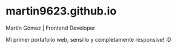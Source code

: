 # martin9623.github.io

Martín Gómez | Frontend Developer

Mi primer portafolio web, sensillo y completamente responsive! :D
